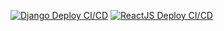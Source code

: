 [![Django Deploy CI/CD](https://github.com/gg-goodgenius/threads/actions/workflows/backend.yml/badge.svg)](https://github.com/gg-goodgenius/threads/actions/workflows/backend.yml)
[![ReactJS Deploy CI/CD](https://github.com/gg-goodgenius/threads/actions/workflows/frontend.yml/badge.svg)](https://github.com/gg-goodgenius/threads/actions/workflows/frontend.yml)

